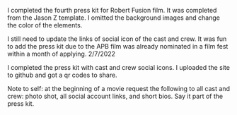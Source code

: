 I completed the fourth press kit for Robert Fusion film. It was completed from the Jason Z template. I omitted the background images and change the color of the elements. 

I still need to update the links of social icon of the cast and crew. It was fun to add the press kit due to the APB film was already nominated in a film fest within a month of applying. 
2/7/2022

I completed the press kit with cast and crew social icons. I uploaded the site to github and got a qr codes to share. 

Note to self: at the beginning of a movie request the following to all cast and crew: photo shot, all social account links, and short bios. Say it part of the press kit. 